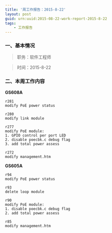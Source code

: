 ```yaml
---
title: '周工作报告：2015-8-22'
layout: post
guid: urn:uuid:2015-08-22-work-report-2015-8-22
tags:
    - 工作报告
---
```


### 一、基本情况

> 职务：软件工程师

> 时间：2015-8-22

### 二、本周工作内容

**GS608A**

	r281
	modify PoE power status

	r280
	modify link module

	r277
	modify PoE module:   
	1. GPIO control per port LED  
	2. disable poecbk.c debug flag  
	3. add total power assess

	r272
	modify management.htm


**GS605A**

	r94
	modify PoE power status

	r93
	delete loop module

	r90
	modify PoE module:
	1. disable poecbk.c debug flag 
	2. add total power assess

	r85
	modify management.htm

